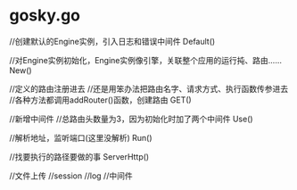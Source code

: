 # gosky.go
//创建默认的Engine实例，引入日志和错误中间件
Default()

//对Engine实例初始化，Engine实例像引擎，关联整个应用的运行扽、路由……
New()

//定义的路由注册进去
//还是用笨办法把路由名字、请求方式、执行函数传参进去
//各种方法都调用addRouter()函数，创建路由
GET()

//新增中间件
//总路由头数量为3，因为初始化时加了两个中间件
Use()

//解析地址，监听端口(这里没解析)
Run()

//找要执行的路径要做的事
ServerHttp()



//文件上传
//session
//log
//中间件